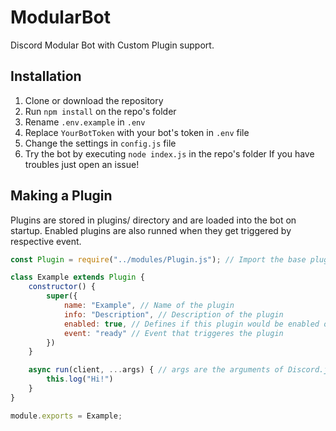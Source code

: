 # ModularBot
Discord Modular Bot with Custom Plugin support.
## Installation
1. Clone or download the repository
2. Run `npm install` on the repo's folder
3. Rename `.env.example` in `.env`
4. Replace `YourBotToken` with your bot's token in `.env` file
5. Change the settings in `config.js` file
6. Try the bot by executing `node index.js` in the repo's folder
If you have troubles just open an issue!

## Making a Plugin
Plugins are stored in plugins/ directory and are loaded into the bot on startup. Enabled plugins are also runned when they get triggered by respective event.
```js
const Plugin = require("../modules/Plugin.js"); // Import the base plugin

class Example extends Plugin {
    constructor() {
        super({
            name: "Example", // Name of the plugin
            info: "Description", // Description of the plugin
            enabled: true, // Defines if this plugin would be enabled on startup
            event: "ready" // Event that triggeres the plugin
        })
    }

    async run(client, ...args) { // args are the arguments of Discord.js Events (es. for presenceUpdate you would have [oldPresence, newPresence]
        this.log("Hi!")
    }
}

module.exports = Example;
```
